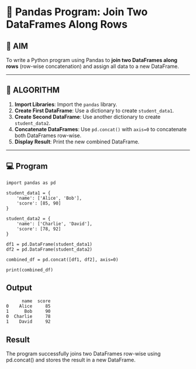 # 🧪 Pandas Program: Join Two DataFrames Along Rows

## 🎯 AIM

To write a Python program using Pandas to **join two DataFrames along rows** (row-wise concatenation) and assign all data to a new DataFrame.

---

## 🧠 ALGORITHM

1. **Import Libraries**: Import the `pandas` library.
2. **Create First DataFrame**: Use a dictionary to create `student_data1`.
3. **Create Second DataFrame**: Use another dictionary to create `student_data2`.
4. **Concatenate DataFrames**: Use `pd.concat()` with `axis=0` to concatenate both DataFrames row-wise.
5. **Display Result**: Print the new combined DataFrame.

---

## 💻 Program
```
import pandas as pd

student_data1 = {
    'name': ['Alice', 'Bob'],
    'score': [85, 90]
}

student_data2 = {
    'name': ['Charlie', 'David'],
    'score': [78, 92]
}

df1 = pd.DataFrame(student_data1)
df2 = pd.DataFrame(student_data2)

combined_df = pd.concat([df1, df2], axis=0)

print(combined_df)
```



## Output
```
      name  score
0    Alice     85
1      Bob     90
0  Charlie     78
1    David     92
```
## Result

The program successfully joins two DataFrames row-wise using pd.concat() and stores the result in a new DataFrame.
